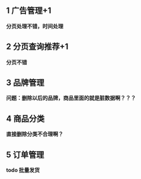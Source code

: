 ## 1 广告管理+1

**分页处理不错，时间处理**

## 2 分页查询推荐+1

**分页不错**

## 3 品牌管理

**问题：删除以后的品牌，商品里面的就是脏数据啊？？？**

## 4 商品分类

**直接删除分类不合理啊？**

## 5 订单管理

**todo 批量发货**